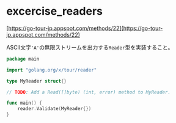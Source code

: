 # excercise_readers

[https://go-tour-jp.appspot.com/methods/22](https://go-tour-jp.appspot.com/methods/22)

ASCII文字`'A'`の無限ストリームを出力する`Reader`型を実装すること。

```go
package main

import "golang.org/x/tour/reader"

type MyReader struct{}

// TODO: Add a Read([]byte) (int, error) method to MyReader.

func main() {
	reader.Validate(MyReader{})
}
```
